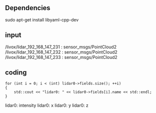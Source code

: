 ## Dependencies
sudo apt-get install libyaml-cpp-dev

## input 
/livox/lidar_192_168_147_231      : sensor_msgs/PointCloud2
/livox/lidar_192_168_147_232      : sensor_msgs/PointCloud2
/livox/lidar_192_168_147_233      : sensor_msgs/PointCloud2


## coding

```
for (int i = 0; i < (int) lidar0->fields.size(); ++i) 
{
    std::cout << "lidar0: " << lidar0->fields[i].name << std::endl;
}
```
lidar0: intensity
lidar0: x
lidar0: y
lidar0: z